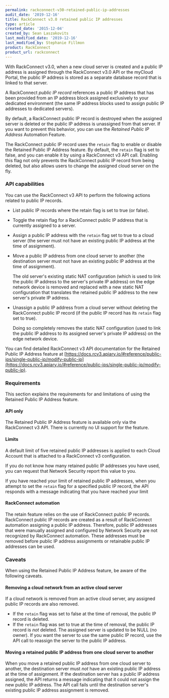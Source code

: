 ```yaml
---
permalink: rackconnect-v30-retained-public-ip-addresses
audit_date: '2019-12-16'
title: RackConnect v3.0 retained public IP addresses
type: article
created_date: '2015-12-04'
created_by: Sean Laszakovits
last_modified_date: '2019-12-16'
last_modified_by: Stephanie Fillmon
product: RackConnect
product_url: rackconnect
---
```


With RackConnect v3.0, when a new cloud server is created and a public
IP address is assigned through the RackConnect v3.0 API or the myCloud
Portal, the public IP address is stored as a separate database record
that is linked to that server.

A RackConnect *public IP record* references a public IP address that has
been provided from an IP address block assigned exclusively to your
dedicated environment (the same IP address blocks used to assign public
IP addresses to dedicated servers).

By default, a RackConnect public IP record is destroyed when the
assigned server is deleted or the public IP address is unassigned from
that server. If you want to prevent this behavior, you can use
the *Retained Public IP Address* Automation Feature.

The RackConnect public IP record uses the `retain` flag
to enable or disable the Retained Public IP Address feature.
By default, the `retain` flag is set to false, and you can enable it
by using a RackConnect v3 API call. Enabling this flag not
only prevents the RackConnect public IP record from being deleted, but
also allows users to change the assigned cloud server on the fly.

### API capabilities

You can use the RackConnect v3 API to perform the following actions
related to public IP records.

-   List public IP records where the retain flag is set to true (or
    false).
-   Toggle the retain flag for a RackConnect public IP address that
    is currently assigned to a server.
-   Assign a public IP address with the `retain` flag set to true
    to a cloud server (the server must not have an existing public IP
    address at the time of assignment).
-   Move a public IP address from one cloud server to another (the
    destination server must not have an existing public IP address at
    the time of assignment).

    The old server's existing static NAT configuration (which is used to link the public IP address to the server's private IP address) on the edge network device is removed and replaced with a new static NAT configuration that translates the retained public IP address to the new server's private IP address.

-   Unassign a public IP address from a cloud server without
    deleting the RackConnect public IP record (if the public IP record
    has its `retain` flag set to true).

    Doing so completely removes the static NAT configuration (used to link the public IP address to its assigned server's private IP address) on the edge network device.

You can find detailed RackConnect v3 API documentation for the Retained Public IP Address feature at [https://docs.rcv3.apiary.io/#reference/public-ips/single-public-ip/modify-public-ip](https://docs.rcv3.apiary.io/#reference/public-ips/single-public-ip/modify-public-ip).

### Requirements

This section explains the requirements for and limitations of using the
Retained Public IP Address feature.

#### API only

The Retained Public IP Address feature is available only via the RackConnect v3
API. There is currently no UI support for the feature.

#### Limits

A default limit of five retained public IP addresses is applied to each
Cloud Account that is attached to a RackConnect v3 configuration.

If you do not know how many retained public IP addresses you have used,
you can request that Network Security report this value to you.

If you have reached your limit of retained public IP addresses, when you
attempt to set the `retain` flag for a specified public IP record, the
API responds with a message indicating that you have reached your limit

#### RackConnect automation

The retain feature relies on the use of RackConnect public IP records.
RackConnect public IP records are created as a result of RackConnect
automation assigning a public IP address. Therefore, public IP addresses
that were manually assigned and configured by Network Security are not
recognized by RackConnect automation. These addresses must be removed
before public IP address assignments or retainable public IP addresses
can be used.

### Caveats

When using the Retained Public IP Address feature, be aware of the
following caveats.

#### Removing a cloud network from an active cloud server

If a cloud network is removed from an active cloud server, any assigned
public IP records are also removed.

-   If the `retain` flag was set to false at the time of removal, the
    public IP record is deleted.
-   If the `retain` flag was set to true at the time of removal, the
    public IP record is *not* deleted. The assigned server is updated to
    be NULL (no owner). If you want the server to use the same public IP
    record, use the API call to reassign the server to the public
    IP address.

#### Moving a retained public IP address from one cloud server to another

When you move a retained public IP address from one cloud server to
another, the destination server must *not* have an existing public IP
address at the time of assignment. If the destination server has a
public IP address assigned, the API returns a message indicating that it
could not assign the new public IP address. The API call fails until the
destination server's existing public IP address assignment is removed.
